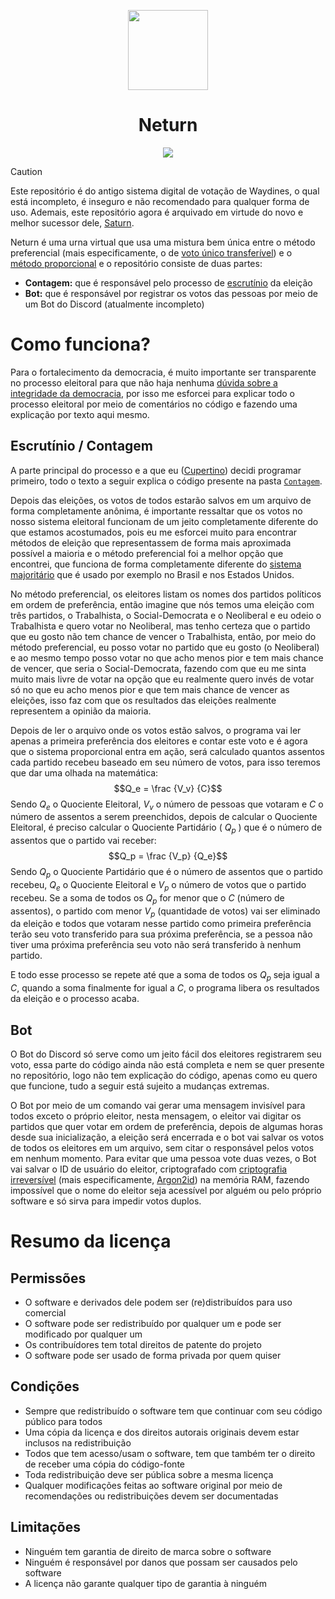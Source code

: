 <p align="center">
 <img height="128" src="https://user-images.githubusercontent.com/115707202/220734175-7b1f3833-c062-41e5-8ae8-ee5b2e6733f8.png"/>
 <h1 align="center">Neturn</h1>
</p>
<p align="center">
 <a href="https://github.com/Waydines/Neturn/blob/main/LICENSE"><img src="https://img.shields.io/badge/licen%C3%A7a-EUPL--1.2-blue?style=for-the-badge&labelColor=000"/></a>
</p>

> [!CAUTION]  
> Este repositório é do antigo sistema digital de votação de Waydines, o qual está incompleto, é inseguro e não recomendado para qualquer forma de uso.
> Ademais, este repositório agora é arquivado em virtude do novo e melhor sucessor dele, [Saturn](https://github.com/Waydines/Saturn).

Neturn é uma urna virtual que usa uma mistura bem única entre o método preferencial (mais especificamente, o de [voto único transferível](https://pt.wikipedia.org/wiki/Voto_%C3%BAnico_transfer%C3%ADvel)) e o [método proporcional](https://pt.wikipedia.org/wiki/Representa%C3%A7%C3%A3o_proporcional) e o repositório consiste de duas partes:
- **Contagem:** que é responsável pelo processo de [escrutínio](https://pt.wikipedia.org/wiki/Vota%C3%A7%C3%A3o#Escrut%C3%ADnio) da eleição
- **Bot:** que é responsável por registrar os votos das pessoas por meio de um Bot do Discord (atualmente incompleto)

# Como funciona?
Para o fortalecimento da democracia, é muito importante ser transparente no processo eleitoral para que não haja nenhuma [dúvida sobre a integridade da democracia](https://pt.wikipedia.org/wiki/Manifesta%C3%A7%C3%B5es_golpistas_no_Brasil_ap%C3%B3s_as_elei%C3%A7%C3%B5es_de_2022), por isso me esforcei para explicar todo o processo eleitoral por meio de comentários no código e fazendo uma explicação por texto aqui mesmo.

## Escrutínio / Contagem
A parte principal do processo e a que eu ([Cupertino](https://github.com/CupertinoWasTaken)) decidi programar primeiro, todo o texto a seguir explica o código presente na pasta [`Contagem`](https://github.com/Waydines/Neturn/tree/main/Contagem/src).

Depois das eleições, os votos de todos estarão salvos em um arquivo de forma completamente anônima, é importante ressaltar que os votos no nosso sistema eleitoral funcionam de um jeito completamente diferente do que estamos acostumados, pois eu me esforcei muito para encontrar métodos de eleição que representassem de forma mais aproximada possível a maioria e o método preferencial foi a melhor opção que encontrei, que funciona de forma completamente diferente do [sistema majoritário](https://pt.wikipedia.org/wiki/Sistema_majorit%C3%A1rio) que é usado por exemplo no Brasil e nos Estados Unidos.

No método preferencial, os eleitores listam os nomes dos partidos políticos em ordem de preferência, então imagine que nós temos uma eleição com três partidos, o Trabalhista, o Social-Democrata e o Neoliberal e eu odeio o Trabalhista e quero votar no Neoliberal, mas tenho certeza que o partido que eu gosto não tem chance de vencer o Trabalhista, então, por meio do método preferencial, eu posso votar no partido que eu gosto (o Neoliberal) e ao mesmo tempo posso votar no que acho menos pior e tem mais chance de vencer, que seria o Social-Democrata, fazendo com que eu me sinta muito mais livre de votar na opção que eu realmente quero invés de votar só no que eu acho menos pior e que tem mais chance de vencer as eleições, isso faz com que os resultados das eleições realmente representem a opinião da maioria.

Depois de ler o arquivo onde os votos estão salvos, o programa vai ler apenas a primeira preferência dos eleitores e contar este voto e é agora que o sistema proporcional entra em ação, será calculado quantos assentos cada partido recebeu baseado em seu número de votos, para isso teremos que dar uma olhada na matemática:
$$Q_e = \frac {V_v} {C}$$
Sendo $Q_e$ o Quociente Eleitoral, $V_v$ o número de pessoas que votaram e $C$ o número de assentos a serem preenchidos, depois de calcular o Quociente Eleitoral, é preciso calcular o Quociente Partidário ( $Q_p$ ) que é o número de assentos que o partido vai receber:
$$Q_p = \frac {V_p} {Q_e}$$
Sendo $Q_p$ o Quociente Partidário que é o número de assentos que o partido recebeu, $Q_e$ o Quociente Eleitoral e $V_p$ o número de votos que o partido recebeu.
Se a soma de todos os $Q_p$ for menor que o $C$ (número de assentos), o partido com menor $V_p$ (quantidade de votos) vai ser eliminado da eleição e todos que votaram nesse partido como primeira preferência terão seu voto transferido para sua próxima preferência, se a pessoa não tiver uma próxima preferência seu voto não será transferido à nenhum partido.

E todo esse processo se repete até que a soma de todos os $Q_p$ seja igual a $C$, quando a soma finalmente for igual a $C$, o programa libera os resultados da eleição e o processo acaba.

## Bot
O Bot do Discord só serve como um jeito fácil dos eleitores registrarem seu voto, essa parte do código ainda não está completa e nem se quer presente no repositório, logo não tem explicação do código, apenas como eu quero que funcione, tudo a seguir está sujeito a mudanças extremas.

O Bot por meio de um comando vai gerar uma mensagem invisível para todos exceto o próprio eleitor, nesta mensagem, o eleitor vai digitar os partidos que quer votar em ordem de preferência, depois de algumas horas desde sua inicialização, a eleição será encerrada e o bot vai salvar os votos de todos os eleitores em um arquivo, sem citar o responsável pelos votos em nenhum momento. Para evitar que uma pessoa vote duas vezes, o Bot vai salvar o ID de usuário do eleitor, criptografado com [criptografia irreversível](https://pt.wikipedia.org/wiki/Fun%C3%A7%C3%A3o_hash) (mais especificamente, [Argon2id](https://en.wikipedia.org/wiki/Argon2)) na memória RAM, fazendo impossível que o nome do eleitor seja acessível por alguém ou pelo próprio software e só sirva para impedir votos duplos. 

# Resumo da licença
## Permissões
- O software e derivados dele podem ser (re)distribuídos para uso comercial
- O software pode ser redistribuído por qualquer um e pode ser modificado por qualquer um
- Os contribuídores tem total direitos de patente do projeto
- O software pode ser usado de forma privada por quem quiser

## Condições
- Sempre que redistribuído o software tem que continuar com seu código público para todos
- Uma cópia da licença e dos direitos autorais originais devem estar inclusos na redistribuição
- Todos que tem acesso/usam o software, tem que também ter o direito de receber uma cópia do código-fonte
- Toda redistribuição deve ser pública sobre a mesma licença
- Qualquer modificações feitas ao software original por meio de recomendações ou redistribuições devem ser documentadas

## Limitações
- Ninguém tem garantia de direito de marca sobre o software
- Ninguém é responsável por danos que possam ser causados pelo software
- A licença não garante qualquer tipo de garantia à ninguém
